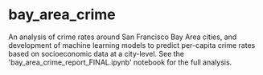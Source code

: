 # bay_area_crime

An analysis of crime rates around San Francisco Bay Area cities, and development of machine learning models to predict per-capita crime rates based on socioeconomic data at a city-level. See the 'bay_area_crime_report_FINAL.ipynb' notebook for the full analysis.
